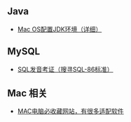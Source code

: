 ## Java
* [Mac OS配置JDK环境（详细）](https://blog.csdn.net/qq_41855420/article/details/103448248)
## MySQL
* [SQL发音考证（搜寻SQL-86标准）](https://www.cnblogs.com/tuohai666/p/8835898.html)
## Mac 相关
* [MAC电脑必收藏网站，有很多适配软件](https://macwk.com)
